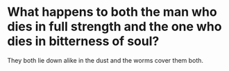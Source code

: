 # What happens to both the man who dies in full strength and the one who dies in bitterness of soul?

They both lie down alike in the dust and the worms cover them both.
